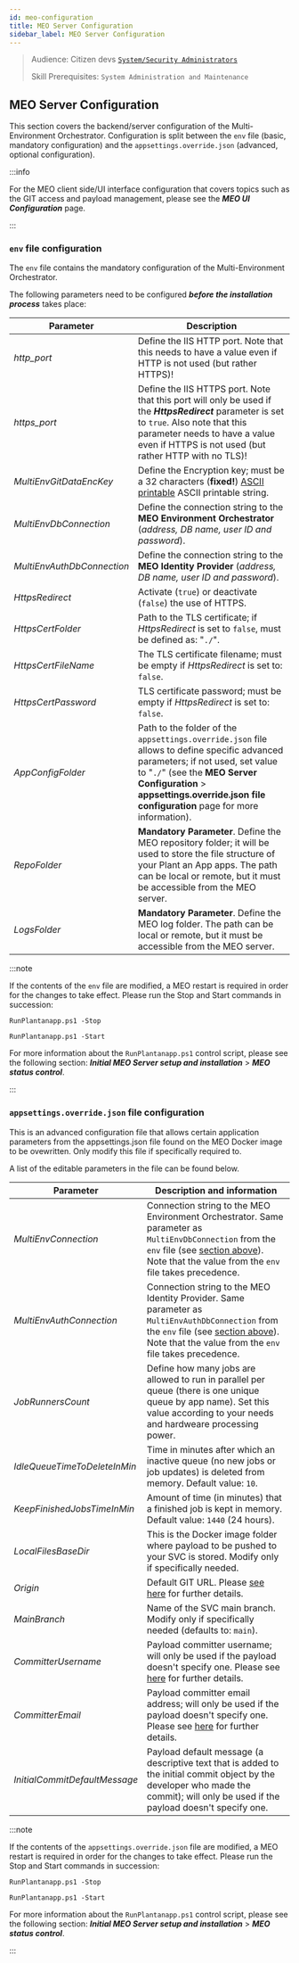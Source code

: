 ```yaml
---
id: meo-configuration
title: MEO Server Configuration
sidebar_label: MEO Server Configuration
---
```


> Audience: Citizen devs [`System/Security Administrators`](/docs/audience#systemsecurity-administrators)
> 
> Skill Prerequisites: `System Administration and Maintenance`

## MEO Server Configuration

This section covers the backend/server configuration of the Multi-Environment Orchestrator. Configuration is split between the `env` file (basic, mandatory configuration) and the `appsettings.override.json` (advanced, optional configuration).

:::info

For the MEO client side/UI interface configuration that covers topics such as the GIT access and payload management, please see the ***MEO UI Configuration*** page.

:::

### **`env`** file configuration

The `env` file contains the mandatory configuration of the Multi-Environment Orchestrator.

The following parameters need to be configured ***before the installation process*** takes place:

|Parameter|Description|
|---|---|
|*http_port*|Define the IIS HTTP port. Note that this needs to have a value even if HTTP is not used (but rather HTTPS)!|
|*https_port*|Define the IIS HTTPS port. Note that this port will only be used if the ***HttpsRedirect*** parameter is set to `true`. Also note that this parameter needs to have a value even if HTTPS is not used (but rather HTTP with no TLS)!|
|*MultiEnvGitDataEncKey*|Define the Encryption key; must be a 32 characters (**fixed!**) <a href="https://www.ascii-code.com/" target="_blank">ASCII printable</a> ASCII printable string.|
|*MultiEnvDbConnection*|Define the connection string to the **MEO Environment Orchestrator** (*address, DB name, user ID and password*).|
|*MultiEnvAuthDbConnection*|Define the connection string to the **MEO Identity Provider** (*address, DB name, user ID and password*).|
|*HttpsRedirect*|Activate (`true`) or deactivate (`false`) the use of HTTPS.|
|*HttpsCertFolder*|Path to the TLS certificate; if *HttpsRedirect* is set to `false`, must be defined as: "`./`". |
|*HttpsCertFileName*|The TLS certificate filename; must be empty if  *HttpsRedirect* is set to: `false`.|
|*HttpsCertPassword*|TLS certificate password; must be empty if  *HttpsRedirect* is set to: `false`.|
|*AppConfigFolder*|Path to the folder of the `appsettings.override.json` file allows to define specific advanced parameters; if not used, set value to "`./`" (see the **MEO Server Configuration** > **appsettings.override.json file configuration** page for more information).|
|*RepoFolder*|**Mandatory Parameter**. Define the MEO repository folder; it will be used to store the file structure of your Plant an App apps. The path can be local or remote, but it must be accessible from the MEO server.|
|*LogsFolder*|**Mandatory Parameter**. Define the MEO log folder. The path can be local or remote, but it must be accessible from the MEO server.|

:::note

If the contents of the `env` file are modified, a MEO restart is required in order for the changes to take effect. Please run the Stop and Start commands in succession:

`RunPlantanapp.ps1 -Stop`

`RunPlantanapp.ps1 -Start`

For more information about the `RunPlantanapp.ps1` control script, please see the following section:  ***Initial MEO Server setup and installation*** > ***MEO status control***.

:::

### **`appsettings.override.json`** file configuration

This is an advanced configuration file that allows certain application parameters  from the appsettings.json file found on the MEO Docker image to be ovewritten. Only modify this file if specifically required to. 

A list of the editable parameters in the file can be found below.

|Parameter|Description and information|
|---|---|
|*MultiEnvConnection*|Connection string to the MEO Environment Orchestrator. Same parameter as `MultiEnvDbConnection` from the `env` file (see [section above](#env-file-configuration)). Note that the value from the `env` file takes precedence.|
|*MultiEnvAuthConnection*|Connection string to the MEO Identity Provider. Same parameter as `MultiEnvAuthDbConnection` from the `env` file (see [section above](#env-file-configuration)). Note that the value from the `env` file takes precedence.|
|*JobRunnersCount*|Define how many jobs are allowed to run in parallel per queue (there is one unique queue by app name). Set this value according to your needs and hardweare processing power.|
|*IdleQueueTimeToDeleteInMin*|Time in minutes after which an inactive queue (no new jobs or job updates) is deleted from memory. Default value: `10`.|
|*KeepFinishedJobsTimeInMin*|Amount of time (in minutes) that a finished job is kept in memory. Default value: `1440` (24 hours).|
|*LocalFilesBaseDir*|This is the Docker image folder where payload to be pushed to your SVC is stored. Modify only if specifically needed.|
|*Origin*|Default GIT URL. Please <a href="[ www](https://docs.github.com/en/get-started/getting-started-with-git/about-remote-repositories#about-remote-repositories)" target="_blank">see here</a> for further details.|
|*MainBranch*|Name of the SVC main branch. Modify only if specifically needed (defaults to: `main`).|
|*CommitterUsername*|Payload committer username; will only be used if the payload doesn't specify one. Please see <a href="https://docs.github.com/en/get-started/getting-started-with-git/setting-your-username-in-git" target="_blank">here</a> for further details.|
|*CommitterEmail*|Payload committer email address; will only be used if the payload doesn't specify one. Please see <a href="https://docs.github.com/en/account-and-profile/setting-up-and-managing-your-personal-account-on-github/managing-email-preferences/setting-your-commit-email-address" target="_blank">here</a> for further details.|
|*InitialCommitDefaultMessage*|Payload default message (a descriptive text that is added to the initial commit object by the developer who made the commit); will only be used if the payload doesn't specify one.|


:::note

If the contents of the `appsettings.override.json` file are modified, a MEO restart is required in order for the changes to take effect. Please run the Stop and Start commands in succession:

`RunPlantanapp.ps1 -Stop`

`RunPlantanapp.ps1 -Start`

For more information about the `RunPlantanapp.ps1` control script, please see the following section:  ***Initial MEO Server setup and installation*** > ***MEO status control***.

:::
